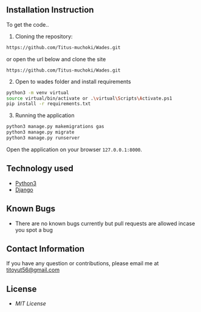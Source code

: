 ## Installation Instruction
To get the code..

1. Cloning the repository:
  ```bash
  https://github.com/Titus-muchoki/Wades.git
  ```
 or open the url below and clone the site
  ```
  https://github.com/Titus-muchoki/Wades.git
  ```
2. Open to wades folder and install requirements
  ```bash  
  python3 -m venv virtual
  source virtual/bin/activate or .\virtual\Scripts\Activate.ps1
  pip install -r requirements.txt
  ```

3. Running the application
  ```bash
  python3 manage.py makemigrations gas
  python3 manage.py migrate
  python3 manage.py runserver
  ```
Open the application on your browser `127.0.0.1:8000`.


## Technology used

* [Python3](https://www.python.org/)
* [Django](https://www.djangoproject.com/)


## Known Bugs
* There are no known bugs currently but pull requests are allowed incase you spot a bug

## Contact Information 

If you have any question or contributions, please email me at titoyut56@gmail.com

## License
* *MIT License*
